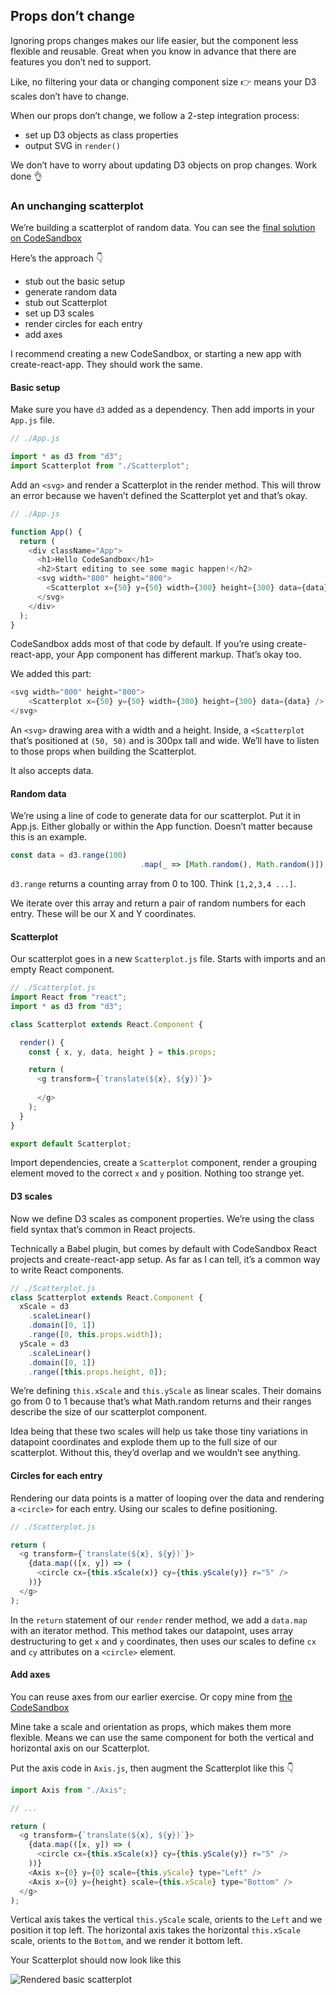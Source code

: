 
## Props don’t change

Ignoring props changes makes our life easier, but the component less
flexible and reusable. Great when you know in advance that there are
features you don’t ned to support.

Like, no filtering your data or changing component size 👉 means your D3
scales don’t have to change.

When our props don’t change, we follow a 2-step integration process:

  - set up D3 objects as class properties
  - output SVG in `render()`

We don’t have to worry about updating D3 objects on prop changes. Work
done 👌

### An unchanging scatterplot

We’re building a scatterplot of random data. You can see the [final
solution on CodeSandbox](https://codesandbox.io/s/1zlp4jv494)

Here’s the approach 👇

  - stub out the basic setup
  - generate random data
  - stub out Scatterplot
  - set up D3 scales
  - render circles for each entry
  - add axes

I recommend creating a new CodeSandbox, or starting a new app with
create-react-app. They should work the same.

#### Basic setup

Make sure you have `d3` added as a dependency. Then add imports in your
`App.js` file.

``` javascript
// ./App.js

import * as d3 from "d3";
import Scatterplot from "./Scatterplot";
```

Add an `<svg>` and render a Scatterplot in the render method. This will
throw an error because we haven’t defined the Scatterplot yet and that’s
okay.

``` javascript
// ./App.js

function App() {
  return (
    <div className="App">
      <h1>Hello CodeSandbox</h1>
      <h2>Start editing to see some magic happen!</h2>
      <svg width="800" height="800">
        <Scatterplot x={50} y={50} width={300} height={300} data={data} />
      </svg>
    </div>
  );
}
```

CodeSandbox adds most of that code by default. If you’re using
create-react-app, your App component has different markup. That’s okay
too.

We added this part:

``` javascript
<svg width="800" height="800">
    <Scatterplot x={50} y={50} width={300} height={300} data={data} />
</svg>
```

An `<svg>` drawing area with a width and a height. Inside, a
`<Scatterplot` that’s positioned at `(50, 50)` and is 300px tall and
wide. We’ll have to listen to those props when building the Scatterplot.

It also accepts data.

#### Random data

We’re using a line of code to generate data for our scatterplot. Put it
in App.js. Either globally or within the App function. Doesn’t matter
because this is an example.

``` javascript
const data = d3.range(100)
                             .map(_ => [Math.random(), Math.random()]);
```

`d3.range` returns a counting array from 0 to 100. Think `[1,2,3,4
...]`.

We iterate over this array and return a pair of random numbers for each
entry. These will be our X and Y coordinates.

#### Scatterplot

Our scatterplot goes in a new `Scatterplot.js` file. Starts with imports
and an empty React component.

``` javascript
// ./Scatterplot.js
import React from "react";
import * as d3 from "d3";

class Scatterplot extends React.Component {

  render() {
    const { x, y, data, height } = this.props;

    return (
      <g transform={`translate(${x}, ${y})`}>
 
      </g>
    );
  }
}

export default Scatterplot;
```

Import dependencies, create a `Scatterplot` component, render a grouping
element moved to the correct `x` and `y` position. Nothing too strange
yet.

#### D3 scales

Now we define D3 scales as component properties. We’re using the class
field syntax that’s common in React projects.

Technically a Babel plugin, but comes by default with CodeSandbox React
projects and create-react-app setup. As far as I can tell, it’s a common
way to write React components.

``` javascript
// ./Scatterplot.js
class Scatterplot extends React.Component {
  xScale = d3
    .scaleLinear()
    .domain([0, 1])
    .range([0, this.props.width]);
  yScale = d3
    .scaleLinear()
    .domain([0, 1])
    .range([this.props.height, 0]);
```

We’re defining `this.xScale` and `this.yScale` as linear scales. Their
domains go from 0 to 1 because that’s what Math.random returns and their
ranges describe the size of our scatterplot component.

Idea being that these two scales will help us take those tiny variations
in datapoint coordinates and explode them up to the full size of our
scatterplot. Without this, they’d overlap and we wouldn’t see anything.

#### Circles for each entry

Rendering our data points is a matter of looping over the data and
rendering a `<circle>` for each entry. Using our scales to define
positioning.

``` javascript
// ./Scatterplot.js

return (
  <g transform={`translate(${x}, ${y})`}>
    {data.map(([x, y]) => (
      <circle cx={this.xScale(x)} cy={this.yScale(y)} r="5" />
    ))}
  </g>
);
```

In the `return` statement of our `render` render method, we add a
`data.map` with an iterator method. This method takes our datapoint,
uses array destructuring to get `x` and `y` coordinates, then uses our
scales to define `cx` and `cy` attributes on a `<circle>` element.

#### Add axes

You can reuse axes from our earlier exercise. Or copy mine from [the
CodeSandbox](https://codesandbox.io/s/1zlp4jv494)

Mine take a scale and orientation as props, which makes them more
flexible. Means we can use the same component for both the vertical and
horizontal axis on our Scatterplot.

Put the axis code in `Axis.js`, then augment the Scatterplot like this 👇

``` javascript
import Axis from "./Axis";

// ...

return (
  <g transform={`translate(${x}, ${y})`}>
    {data.map(([x, y]) => (
      <circle cx={this.xScale(x)} cy={this.yScale(y)} r="5" />
    ))}
    <Axis x={0} y={0} scale={this.yScale} type="Left" />
    <Axis x={0} y={height} scale={this.xScale} type="Bottom" />
  </g>
);
```

Vertical axis takes the vertical `this.yScale` scale, orients to the
`Left` and we position it top left. The horizontal axis takes the
horizontal `this.xScale` scale, orients to the `Bottom`, and we render
it bottom left.

Your Scatterplot should now look like this

![Rendered basic
scatterplot](https://raw.githubusercontent.com/Swizec/react-d3js-es6-ebook/2018-version/manuscript/resources/images/2018/scatterplot-basic.png)
